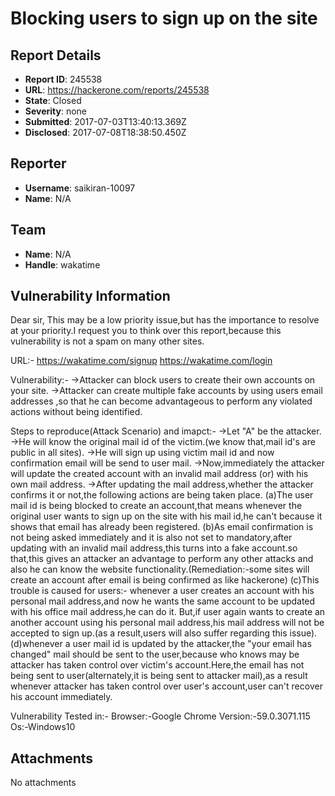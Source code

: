 # Blocking users to sign up on the site

## Report Details
- **Report ID**: 245538
- **URL**: https://hackerone.com/reports/245538
- **State**: Closed
- **Severity**: none
- **Submitted**: 2017-07-03T13:40:13.369Z
- **Disclosed**: 2017-07-08T18:38:50.450Z

## Reporter
- **Username**: saikiran-10097
- **Name**: N/A

## Team
- **Name**: N/A
- **Handle**: wakatime

## Vulnerability Information
Dear sir,
            This may be a low priority issue,but has the importance to resolve at your priority.I request you to think over this report,because this vulnerability is not a spam on many other sites.

URL:-
https://wakatime.com/signup
https://wakatime.com/login

Vulnerability:-
->Attacker can block users to create their own accounts on your site.
->Attacker can create multiple fake accounts by using users email addresses ,so that he can become advantageous to perform any violated actions without being identified.

Steps to reproduce(Attack Scenario) and imapct:-
->Let "A" be the attacker.
->He will know the original mail id of the victim.(we know that,mail id's are public in all sites).
->He will sign up using victim mail id and now confirmation email will be send to user mail.
->Now,immediately the attacker will update the created account with an invalid mail address (or) with his own mail address.
->After updating the mail address,whether the attacker confirms it or not,the following actions are being taken place.
                 (a)The user mail id is being blocked to create an account,that means whenever the original user wants to sign up on the site with his mail id,he can't because it shows that email has already been registered.
                 (b)As email confirmation is not being asked immediately and it is also not set to mandatory,after updating with an invalid mail address,this turns into a fake account.so that,this gives an attacker an advantage to perform any other attacks and also he can know the website functionality.(Remediation:-some sites will create an account after email is being confirmed as like hackerone)
                 (c)This trouble is caused for users:-
                     whenever a user creates an account with his personal mail address,and now he wants the same account to be updated with his office mail address,he can do it.
                     But,if user again wants to create an another account using his personal mail address,his mail address will not be accepted to sign up.(as a result,users will also suffer regarding this issue).
                  (d)whenever a user mail id is updated by the attacker,the "your email has changed" mail should be sent to the user,because who knows may be attacker has taken control over victim's account.Here,the email has not being sent to user(alternately,it is being sent to attacker mail),as a result whenever attacker has taken control over user's account,user can't recover his account immediately.

Vulnerability Tested in:-
Browser:-Google Chrome
Version:-59.0.3071.115
Os:-Windows10


## Attachments
No attachments
